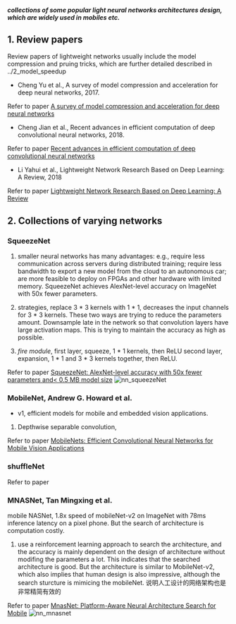 ##### collections of some popular light neural networks architectures design, which are widely used in mobiles etc.

## 1. Review papers
Review papers of lightweight  networks usually include the model compression and pruing tricks, which are further detailed described in ../2_model_speedup

- Cheng Yu et al., A survey of model compression and acceleration for deep neural networks, 2017. 

Refer to paper [A survey of model compression and acceleration for deep neural networks](https://arxiv.org/abs/1710.09282)

- Cheng Jian et al., Recent advances in efficient computation of deep convolutional neural networks, 2018.

Refer to paper [Recent advances in efficient computation of deep convolutional neural networks](https://link.springer.com/content/pdf/10.1631/FITEE.1700789.pdf)

- Li Yahui et al., Lightweight Network Research Based on Deep Learning: A Review, 2018

Refer to paper [Lightweight Network Research Based on Deep Learning: A Review](https://ieeexplore.ieee.org/abstract/document/8483963?casa_token=Ro1rJdUIkXoAAAAA:GukzNyQi38qOA4v-B6394PvpFp6R3j0tvvXDNCKnIPkYf5EEA_GtTSfWdvK19WS9Zl4lgP5-mA)

## 2. Collections of varying networks

### SqueezeNet

1. smaller neural networks has many advantages: e.g., require less communication across servers during distributed training; require less bandwidth to export a new model from the cloud to an autonomous car; are more feasible to deploy on FPGAs and other hardware with limited memory. SqueezeNet achieves AlexNet-level accuracy on ImageNet with 50x fewer parameters.

2. strategies, replace 3 * 3 kernels with 1 * 1, decreases the input channels for 3 * 3 kernels. These two ways are trying to reduce the parameters amount. Downsample late in the network so that convolution layers have large activation maps. This is trying to maintain the accuracy as high as possible.

3. *fire module*, first layer, squeeze, 1 * 1 kernels, then ReLU second layer, expansion, 1 * 1 and 3 * 3 kernels together, then ReLU. 

Refer to paper [SqueezeNet: AlexNet-level accuracy with 50x fewer parameters and< 0.5 MB model size](https://arxiv.org/abs/1602.07360)
![nn_squeezeNet](https://user-images.githubusercontent.com/42667259/89582872-a3bc8d00-d839-11ea-9180-5cbc5e55ffa5.png)

### MobileNet, Andrew G. Howard et al.
- v1, efficient models for mobile and embedded vision applications.

1. Depthwise separable convolution, 

Refer to paper [MobileNets: Efficient Convolutional Neural Networks for Mobile Vision Applications](https://arxiv.org/abs/1704.04861)


### shuffleNet

Refer to paper []()

### MNASNet, Tan Mingxing et al.
mobile NASNet, 1.8x speed of mobileNet-v2 on ImageNet with 78ms inference latency on a pixel phone. But the search of architecture is computation costly.

1. use a reinforcement learning approach to search the architecture, and the accuracy is mainly dependent on the design of architecture without modifing the parameters a lot. This indicates that the searched architecture is good. But the architecture is similar to MobileNet-v2, which also implies that human design is also impressive, although the search sturcture is mimicing the mobileNet. 说明人工设计的网络架构也是非常精简有效的

Refer to paper [MnasNet: Platform-Aware Neural Architecture Search for Mobile](https://openaccess.thecvf.com/content_CVPR_2019/html/Tan_MnasNet_Platform-Aware_Neural_Architecture_Search_for_Mobile_CVPR_2019_paper.html)
![nn_mnasnet](https://user-images.githubusercontent.com/42667259/89627578-64bf2380-d89b-11ea-8cea-bcd923ace03b.png)


